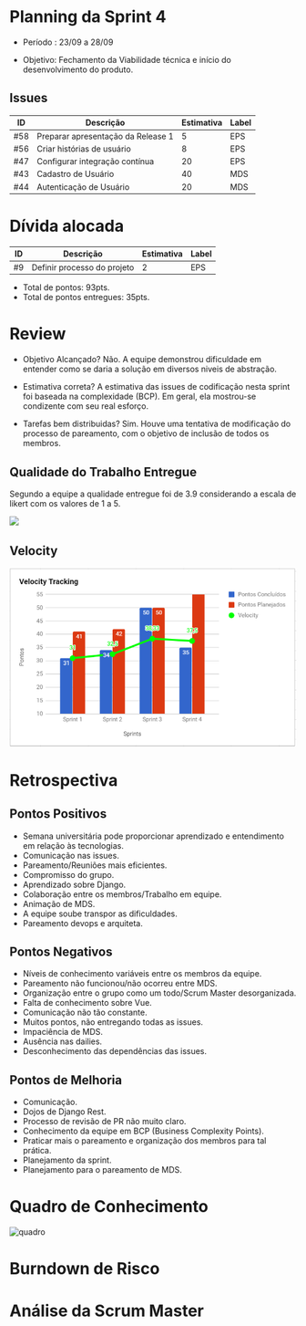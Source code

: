 # Planning da Sprint 4

- Período : 23/09 a 28/09

- Objetivo: Fechamento da Viabilidade técnica e início do desenvolvimento do produto.

## Issues
ID | Descrição | Estimativa | Label
---|-----------|------------|-------
#58 | Preparar apresentação da Release 1 | 5 | EPS
#56 | Criar histórias de usuário | 8 | EPS
#47 | Configurar integração contínua | 20 | EPS
#43 | Cadastro de Usuário | 40| MDS
#44 | Autenticação de Usuário | 20 | MDS


# Dívida alocada
ID | Descrição | Estimativa | Label
---|-----------|------------|-------
#9 | Definir processo do projeto| 2 | EPS

 - Total de pontos: 93pts.
 - Total de pontos entregues: 35pts.

# Review

- Objetivo Alcançado? Não. A equipe demonstrou dificuldade em entender como se daria a solução em diversos niveis de abstração.

- Estimativa correta? A estimativa das issues de codificação nesta sprint foi baseada na complexidade (BCP). Em geral, ela mostrou-se condizente com seu real esforço.

- Tarefas bem distribuidas? Sim. Houve uma tentativa de modificação do processo de pareamento, com o objetivo de inclusão de todos os membros. 

## Qualidade do Trabalho Entregue

Segundo a equipe a qualidade entregue foi de 3.9 considerando a escala de likert com os valores de 1 a 5.

<img src="img/review_quality4.png">

## Velocity

![eap](img/velocity4.png)

# Retrospectiva

## Pontos Positivos
  - Semana universitária pode proporcionar aprendizado e entendimento em relação às tecnologias.
  - Comunicação nas issues.
  - Pareamento/Reuniões mais eficientes.
  - Compromisso do grupo.
  - Aprendizado sobre Django.
  - Colaboração entre os membros/Trabalho em equipe.
  - Animação de MDS.
  - A equipe soube transpor as dificuldades.
  - Pareamento devops e arquiteta.

## Pontos Negativos
  - Níveis de conhecimento variáveis entre os membros da equipe.
  - Pareamento não funcionou/não ocorreu entre MDS.
  - Organização entre o grupo como um todo/Scrum Master desorganizada.
  - Falta de conhecimento sobre Vue.
  - Comunicação não tão constante.
  - Muitos pontos, não entregando todas as issues.
  - Impaciência de MDS.
  - Ausência nas dailies.
  - Desconhecimento das dependências das issues.

## Pontos de Melhoria
  - Comunicação.
  - Dojos de Django Rest.
  - Processo de revisão de PR não muito claro. 
  - Conhecimento da equipe em BCP (Business Complexity Points).
  - Praticar mais o pareamento e organização dos membros para tal prática.
  - Planejamento da sprint.
  - Planejamento para o pareamento de MDS.

# Quadro de Conhecimento
![quadro](img/.png)


# Burndown de Risco

# Análise da Scrum Master


 



